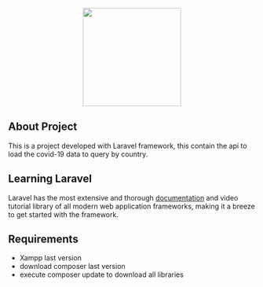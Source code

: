 <p align="center"><img src="https://rapidapi-prod-collections.s3.amazonaws.com/1934d868-b8b9-40bf-a3a0-a978f007f89d.png" width="200"></p>

## About Project

This is a project developed with Laravel framework, this contain the api to load the covid-19 data to query by country.

## Learning Laravel

Laravel has the most extensive and thorough [documentation](https://laravel.com/docs) and video tutorial library of all modern web application frameworks, making it a breeze to get started with the framework.


## Requirements

- Xampp last version
- download composer last version
- execute composer update to download all libraries


